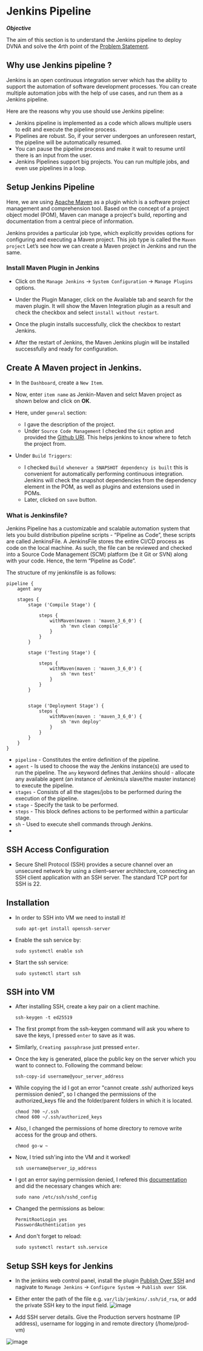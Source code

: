 # Jenkins Pipeline

***Objective***

The aim of this section is to understand the Jenkins pipeline to deploy DVNA and solve the 4rth point of the [Problem Statement](https://devsecops-report.netlify.app/problem-statements/).

## Why use Jenkins pipeline ?
Jenkins is an open continuous integration server which has the ability to support the automation of software development processes. You can create multiple automation jobs with the help of use cases, and run them as a Jenkins pipeline.

Here are the reasons why you use should use Jenkins pipeline:

- Jenkins pipeline is implemented as a code which allows multiple users to edit and execute the pipeline process.
- Pipelines are robust. So, if your server undergoes an unforeseen restart, the pipeline will be automatically resumed.
- You can pause the pipeline process and make it wait to resume until there is an input from the user.
- Jenkins Pipelines support big projects. You can run multiple jobs, and even use pipelines in a loop.

##  Setup Jenkins Pipeline

Here, we are using [Apache Maven](https://maven.apache.org/) as a plugin which is a software project management and comprehension tool. Based on the concept of a project object model (POM), Maven can manage a project's build, reporting and documentation from a central piece of information.

Jenkins provides a particular job type, which explicitly provides options for configuring and executing a Maven project. This job type is called the `Maven project` Let’s see how we can create a Maven project in Jenkins and run the same.

### Install Maven Plugin in Jenkins

- Click on the `Manage Jenkins` -> `System Configuration` -> `Manage Plugins` options.
 
- Under the Plugin Manager, click on the Available tab and search for the maven plugin. It will show the Maven Integration plugin as a result and check the checkbox and select `install without restart`.

- Once the plugin installs successfully, click the checkbox to restart Jenkins.

- After the restart of Jenkins, the Maven Jenkins plugin will be installed successfully and ready for configuration.

## Create A Maven project in Jenkins.

- In the `Dashboard`, create a `New Item`.
  
- Now, enter `item name` as Jenkin-Maven and selct Maven project as shown below and click on **OK**.

- Here, under `general` section:
    - I gave the description of the project.
    - Under `Source Code Management` I checked the `Git` option and provided the [Github URl](https://github.com/jenkins-docs/simple-java-maven-app). This helps jenkins to know where to fetch the project from.
   
- Under `Build Triggers`:
    - I checked `Build whenever a SNAPSHOT dependency is built` this is convenient for automatically performing continuous integration. Jenkins will check the snapshot dependencies from the dependency element in the POM, as well as plugins and extensions used in POMs.
    - Later, clicked on `save` button.


### What is Jenkinsfile?

Jenkins Pipeline has a customizable and scalable automation system that lets you build distribution pipeline scripts -  “Pipeline as Code”, these scripts are called JenkinsFile. 
A JenkinsFile stores the entire CI/CD process as code on the local machine. As such, the file can be reviewed and checked into a Source Code Management (SCM) platform (be it Git or SVN) along with your code. Hence, the term “Pipeline as Code”.


The structure of my jenkinsfile is as follows:

         
    pipeline {
        agent any

        stages {
            stage ('Compile Stage') {

                steps {
                    withMaven(maven : 'maven_3_6_0') {
                        sh 'mvn clean compile'
                    }
                }
            }

            stage ('Testing Stage') {

                steps {
                    withMaven(maven : 'maven_3_6_0') {
                        sh 'mvn test'
                    }
                }
            }


            stage ('Deployment Stage') {
                steps {
                    withMaven(maven : 'maven_3_6_0') {
                        sh 'mvn deploy'
                    }
                }
            }
        }
    }
  
- `pipeline` - Constitutes the entire definition of the pipeline.
- `agent` - Is used to choose the way the Jenkins instance(s) are used to run the pipeline. The `any` keyword defines that Jenkins should - allocate any available agent (an instance of Jenkins/a slave/the master instance) to execute the pipeline.
- `stages` - Consists of all the stages/jobs to be performed during the execution of the pipeline.
- `stage` - Specify the task to be performed.
- `steps` - This block defines actions to be performed within a particular stage.
- `sh` - Used to execute shell commands through Jenkins.
- 
## SSH Access Configuration

- Secure Shell Protocol (SSH) provides a secure channel over an unsecured network by using a client–server architecture, connecting an SSH client application with an SSH server. The standard TCP port for SSH is 22.
  
## Installation

- In order to SSH into VM we need to install it!

      sudo apt-get install openssh-server

- Enable the ssh service by:
  
      sudo systemctl enable ssh

- Start the ssh service:
  
      sudo systemctl start ssh
    
## SSH into VM

- After installing SSH, create a key pair on a client machine.
   
      ssh-keygen -t ed25519 

- The first prompt from the ssh-keygen command will ask you where to save the keys, I pressed `enter` to save as it was.
- Similarly, `Creating passphrase` just pressed `enter`.
- Once the key is generated, place the public key on the server which you want to connect to. Following the command below:
  
      ssh-copy-id username@your_server_address

- While copying the id I got an error "cannot create .ssh/ authorized keys permission denied", so I changed the permissions of the authorized_keys file and the folder/parent folders in which it is located.
 
      chmod 700 ~/.ssh
      chmod 600 ~/.ssh/authorized_keys
- Also, I changed the permissions of home directory to remove write access for the group and others.
 
      chmod go-w ~

- Now, I tried ssh'ing into the VM and it worked!

      ssh username@server_ip_address

- I got an error saying permission denied, I refered this  [documentation](https://www.digitalocean.com/community/questions/ssh-permission-denied-please-try-again) and did the necessary changes which are:
                
      sudo nano /etc/ssh/sshd_config
- Changed the permissions as below:

      PermitRootLogin yes
      PasswordAuthentication yes
   
- And don't forget to reload:

      sudo systemctl restart ssh.service

## Setup SSH keys for Jenkins   
- In the jenkins web control panel, install the plugin [Publish Over SSH](https://plugins.jenkins.io/publish-over-ssh/) and nagivate to `Manage Jenkins` -> `Configure System` -> `Publish over SSH`.
  
- Either enter the path of the file e.g. `var/lib/jenkins/.ssh/id_rsa`, or add the private SSH key to the input field.
![image](pictures/sshs.png)

- Add SSH server details. Give the Production servers hostname (IP address), username for logging in and remote directory (/home/prod-vm)

![image](pictures/ssh-server.png)